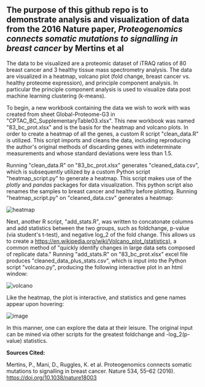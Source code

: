 ## The purpose of this github repo is to demonstrate analysis and visualization of data from the 2016 Nature paper, *Proteogenomics connects somatic mutations to signalling in breast cancer* by Mertins et al

The data to be visualized are a proteomic dataset of iTRAQ ratios of 80 breast cancer and 3 healthy tissue mass spectrometry analysis. The data are visualized in a heatmap, volcano plot (fold change, breast cancer vs. healthy proteome expression), and principle component analysis. In particular the principle component analysis is used to visualize data post machine learning clustering (k-means).

To begin, a new workbook containing the data we wish to work with was created from sheet Global-Proteome-G3 in "CPTAC_BC_SupplementaryTable03.xlsx". This new workbook was named "83_bc_prot.xlsx" and is the basis for the heatmap and volcano plots. In order to create a heatmap of all the genes, a custom R script "clean_data.R" is utilized. This script imports and cleans the data, including reproducing the author's original methods of discarding genes with indeterminate measurements and whose standard deviations were less than 1.5. 

Running "clean_data.R" on "83_bc_prot.xlsx" generates "cleaned_data.csv", which is subsequently utilized by a custom Python script "heatmap_script.py" to generate a heatmap. This script makes use of the *plotly* and *pandas* packages for data visualization. This python script also renames the samples to breast cancer and healthy before plotting. Running "heatmap_script.py" on "cleaned_data.csv" generates a heatmap:


![heatmap](https://github.com/slang314/proteogenomics-reproduction/assets/155842228/549c56bc-2f9b-4721-9b9d-ba335d34206f)


Next, another R script, "add_stats.R", was written to concatonate columns and add statistics between the two groups, such as foldchange, p-value (via student's t-test), and negative log_2 of the fold change. This allows us to create a https://en.wikipedia.org/wiki/Volcano_plot_(statistics), a common method of "quickly identify changes in large data sets composed of replicate data." Running "add_stats.R" on "83_bc_prot.xlsx" excel file produces "cleaned_data_plus_stats.csv", which is input into the Python script "volcano.py", producing the following interactive plot in an html window:

![volcano](https://github.com/slang314/proteogenomics-reproduction/assets/155842228/97100941-8c1d-426d-a7a9-0a67ed736b79)

Like the heatmap, the plot is interactive, and statistics and gene names appear upon hovering:

![image](https://github.com/slang314/proteogenomics-reproduction/assets/155842228/778648d8-9313-4773-99a2-f897a1355a9f)

In this manner, one can explore the data at their leisure. The original input can be mined via other scripts for the greatest foldchange and -log_2(p-value) statistics.

**Sources Cited:**

Mertins, P., Mani, D., Ruggles, K. et al. Proteogenomics connects somatic mutations to signalling in breast cancer. Nature 534, 55–62 (2016). https://doi.org/10.1038/nature18003
